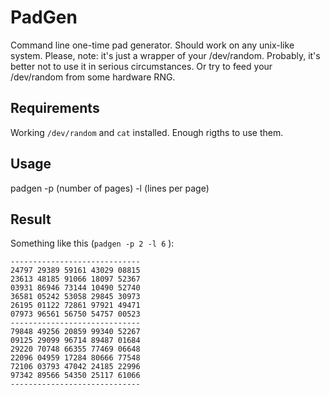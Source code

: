 PadGen
======
Command line one-time pad generator. Should work on any unix-like system. Please, note: it's just a wrapper of your /dev/random. Probably, it's better not to use it in serious circumstances. Or try to feed your /dev/random from some hardware RNG.

Requirements
------------

Working `/dev/random` and `cat` installed. Enough rigths to use them.

Usage
-----

padgen -p (number of pages) -l (lines per page)

Result
------
Something like this (`padgen -p 2 -l 6` ):

    -----------------------------
    24797 29389 59161 43029 08815
    23613 48185 91066 18097 52367
    03931 86946 73144 10490 52740
    36581 05242 53058 29845 30973
    26195 01122 72861 97921 49471
    07973 96561 56750 54757 00523
    -----------------------------
    79848 49256 20859 99340 52267
    09125 29099 96714 89487 01684
    29220 70748 66355 77469 06648
    22096 04959 17284 80666 77548
    72106 03793 47042 24185 22996
    97342 89566 54350 25117 61066
    -----------------------------
